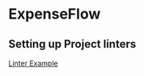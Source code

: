 # ExpenseFlow


## Setting up Project linters

[Linter Example](https://blog.jarrodwatts.com/nextjs-eslint-prettier-husky)